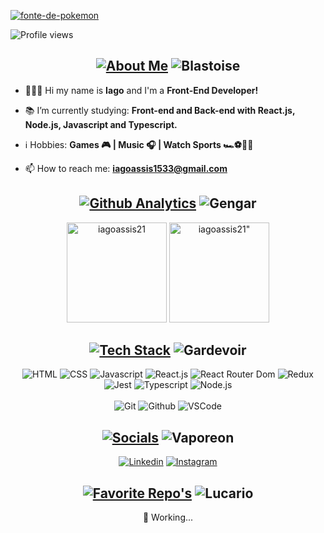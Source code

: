 <a href="https://fontmeme.com/pt/fonte-de-pokemon/"><img src="https://fontmeme.com/permalink/211027/ae01e0ef0c30579981eefc2dca9c4cbb.png" alt="fonte-de-pokemon" border="0"></a>

![Profile views](https://gpvc.arturio.dev/iagoassis21)

<div align="center">
  
## [![About Me](https://fontmeme.com/permalink/211027/f15c79215e82179551a6d874ccb6abb0.png)](https://fontmeme.com/pt/fonte-de-pokemon/) ![Blastoise](https://img.pokemondb.net/sprites/black-white/anim/normal/blastoise.gif)
  
</div>

  - 👨🏽‍💻 Hi my name is **Iago** and I'm a **Front-End Developer!**

  - 📚 I’m currently studying: **Front-end and Back-end with React.js, Node.js, Javascript and Typescript.**

  - ℹ️ Hobbies: **Games 🎮 | Music 🎧 | Watch Sports 🏎️⚽🏐🏀**

  - 📫 How to reach me: **iagoassis1533@gmail.com**

<div align="center"> 
  
## [![Github Analytics](https://fontmeme.com/permalink/211027/be6fb00c112c4f841169e0e77ea27a3a.png)](https://fontmeme.com/pt/fonte-de-pokemon/) ![Gengar](https://img.pokemondb.net/sprites/black-white/anim/normal/gengar.gif)
  
<p>
  <img height="160em" src="https://github-readme-stats.vercel.app/api?username=iagoassis21&show_icons=true&theme=slateorange&title_color=f34213&text_color=0c0c0c&icon_color=0c0c0c&locale=en&hide_border=true&bg_color=bbb8b2" alt="iagoassis21" />
  <img height="160em" src="https://github-readme-stats.vercel.app/api/top-langs?username=iagoassis21&show_icons=true&theme=slateorange&title_color=f34213&text_color=0c0c0c&icon_color=0c0c0c&layout=compact&hide_border=true&bg_color=bbb8b2" alt=iagoassis21" />
</p>

</div>

<div align="center">
                   
## [![Tech Stack](https://fontmeme.com/permalink/211027/50b50884f8ad587c57f541cd88670895.png)](https://fontmeme.com/pt/fonte-de-pokemon/) ![Gardevoir](https://img.pokemondb.net/sprites/black-white/anim/normal/gardevoir.gif)
![HTML](https://img.shields.io/badge/HTML5-E34F26?style=for-the-badge&logo=html5&logoColor=white)
![CSS](https://img.shields.io/badge/CSS3-1572B6?style=for-the-badge&logo=css3&logoColor=white)
![Javascript](https://img.shields.io/badge/JavaScript-323330?style=for-the-badge&logo=javascript&logoColor=F7DF1E)
![React.js](https://img.shields.io/badge/React-20232A?style=for-the-badge&logo=react&logoColor=61DAFB)
![React Router Dom](https://img.shields.io/badge/React_Router-CA4245?style=for-the-badge&logo=react-router&logoColor=white)
![Redux](https://img.shields.io/badge/Redux-593D88?style=for-the-badge&logo=redux&logoColor=white)
![Jest](https://img.shields.io/badge/-jest-%23C21325?style=for-the-badge&logo=jest&logoColor=white)
![Typescript](https://img.shields.io/badge/TypeScript-007ACC?style=for-the-badge&logo=typescript&logoColor=white)
![Node.js](https://img.shields.io/badge/Node.js-43853D?style=for-the-badge&logo=node.js&logoColor=white)
<br /><br />
![Git](https://img.shields.io/badge/Git-E34F26?style=for-the-badge&logo=git&logoColor=white)
![Github](https://img.shields.io/badge/GitHub-100000?style=for-the-badge&logo=github&logoColor=white)
![VSCode](https://img.shields.io/badge/Visual%20Studio%20Code-0078d7.svg?style=for-the-badge&logo=visual-studio-code&logoColor=white)
                   
</div>

<div align="center">

## [![Socials](https://fontmeme.com/permalink/211027/79dbaf06524adc6d95cc6e4e17cbf777.png)](https://fontmeme.com/pt/fonte-de-pokemon/) ![Vaporeon](https://img.pokemondb.net/sprites/black-white/anim/normal/vaporeon.gif)
<a href="https://www.linkedin.com/in/iago-goncalves/" target="_blank"><img src="https://img.shields.io/badge/LinkedIn-0077B5?style=for-the-badge&logo=linkedin&logoColor=white" alt="Linkedin"></a>
<a href="https://www.instagram.com/iago_gonsalves/" target="_blank"><img src="https://img.shields.io/badge/Instagram-E4405F?style=for-the-badge&logo=instagram&logoColor=white" alt="Instagram"></a>

</div>

<div align="center">
                   
## [![Favorite Repo's](https://fontmeme.com/permalink/211029/ca7c57ba244e74616ef9c50e90047114.png)](https://fontmeme.com/pt/fonte-de-pokemon/) ![Lucario](https://img.pokemondb.net/sprites/black-white/anim/normal/lucario.gif)
<p align="center">
   🚧 Working...
</p>
                 
</div>

